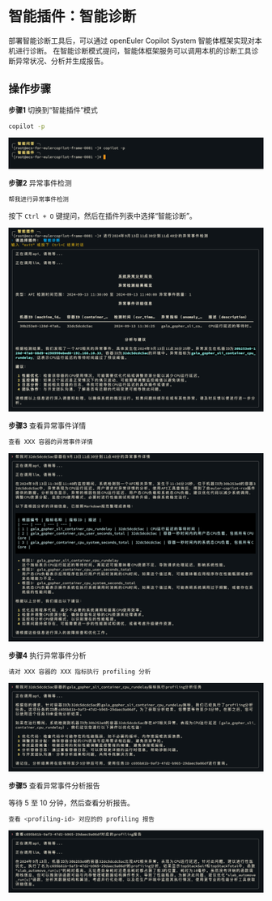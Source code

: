 # 智能插件：智能诊断

部署智能诊断工具后，可以通过 openEuler Copilot System 智能体框架实现对本机进行诊断。
在智能诊断模式提问，智能体框架服务可以调用本机的诊断工具诊断异常状况、分析并生成报告。

## 操作步骤

**步骤1** 切换到“智能插件”模式

```bash
copilot -p
```

![切换到智能插件模式](./pictures/shell-plugin-diagnose-switch-mode.png)

**步骤2** 异常事件检测

```bash
帮我进行异常事件检测
```

按下 `Ctrl + O` 键提问，然后在插件列表中选择“智能诊断”。

![异常事件检测](./pictures/shell-plugin-diagnose-detect.png)

**步骤3** 查看异常事件详情

```bash
查看 XXX 容器的异常事件详情
```

![查看异常事件详情](./pictures/shell-plugin-diagnose-detail.png)

**步骤4** 执行异常事件分析

```bash
请对 XXX 容器的 XXX 指标执行 profiling 分析
```

![异常事件分析](./pictures/shell-plugin-diagnose-profiling.png)

**步骤5** 查看异常事件分析报告

等待 5 至 10 分钟，然后查看分析报告。

```bash
查看 <profiling-id> 对应的的 profiling 报告
```

![执行优化脚本](./pictures/shell-plugin-diagnose-report.png)
